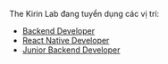 The Kirin Lab đang tuyển dụng các vị trí:

* [Backend Developer](Backend_Developer.md)
* [React Native Developer](React_Native_Developer.md)
* [Junior Backend Developer](Junior_Backend_Developer.md)

